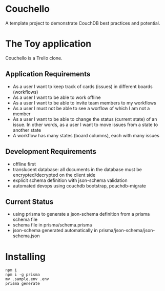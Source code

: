 # Couchello

A template project to demonstrate CouchDB best practices and potential.

# The Toy application

Couchello is a Trello clone. 

## Application Requirements

* As a user I want to keep track of cards (issues) in different boards (workflows)
* As a user I want to be able to work offline
* As a user I want to be able to invite team members to my workflows
* As a user I must not be able to see a worflow of which I am not a member
* As a user I want to be able to change the status (current state) of an issue. In other words, as a user I want to move issues from a state to another state
* A workflow has many states (board columns), each with many issues


## Development Requirements
* offline first
* translucent database: all documents in the database must be encrypted/decrypted on the client side
* explicit schema definition with json-schema validation
* automated devops using couchdb bootstrap, pouchdb-migrate


## Current Status
* using prisma to generate a json-schema definition from a prisma schema file
* schema file in prisma/schema.prisma
* json-schema generated automatically in prisma/json-schema/json-schema.json


# Installing
```
npm i
npm i -g prisma
mv .sample.env .env  
prisma generate
```
